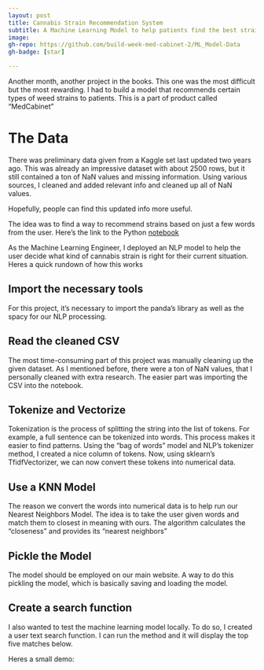 ```yaml
---
layout: post
title: Cannabis Strain Recommendation System 
subtitle: A Machine Learning Model to help patients find the best strain  
image:
gh-repo: https://github.com/build-week-med-cabinet-2/ML_Model-Data
gh-badge: [star]

---
```

Another month, another project in the books. This one was the most difficult but the most rewarding. I had to build a model that recommends certain types of weed strains to patients. This is a part of product called “MedCabinet”

# The Data

There was preliminary data given from a Kaggle set last updated two years ago. This was already an impressive dataset with about 2500 rows, but it still contained a ton of NaN values and missing information. Using various sources, I cleaned and added relevant info and cleaned up all of NaN values.

Hopefully, people can find this updated info more useful.

The idea was to find a way to recommend strains based on just a few words from the user. Here’s the link to the Python [notebook](https://github.com/build-week-med-cabinet-2/ML_Model-Data/blob/master/ML%20Notebook/Strain_Recommender.ipynb)

As the Machine Learning Engineer, I deployed an NLP model to help the user decide what kind of cannabis strain is right for their current situation.
Heres a quick rundown of how this works
## Import the necessary tools
For this project, it’s necessary to import the panda’s library as well as the spacy for our NLP processing.

## Read the cleaned CSV
The most time-consuming part of this project was manually cleaning up the given dataset. As I mentioned before, there were a ton of NaN values, that I personally cleaned with extra research. The easier part was importing the CSV into the notebook.

## Tokenize and Vectorize
Tokenization is the process of splitting the string into the list of tokens. For example, a full sentence can be tokenized into words. This process makes it easier to find patterns. Using the “bag of words” model and NLP’s tokenizer method, I created a nice column of tokens. Now, using sklearn’s TfidfVectorizer, we can now convert these tokens into numerical data.

## Use a KNN Model
The reason we convert the words into numerical data is to help run our Nearest Neighbors Model. The idea is to take the user given words and match them to closest in meaning with ours. The algorithm calculates the “closeness” and provides its “nearest neighbors”  

## Pickle the Model 
The model should be employed on our main website. A way to do this pickling the model, which is basically saving and loading the model. 

## Create a search function
I also wanted to test the machine learning model locally. To do so, I created a user text search function. I can run the method and it will display the top five matches below.

Heres a small demo:







